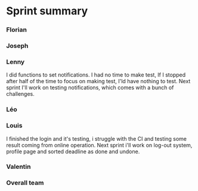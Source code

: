 Sprint <n> summary
================

### Florian

### Joseph

### Lenny
I did functions to set notifications. I had no time to make test, If I stopped after half of the time to focus on making test, I'ld have nothing to test. Next sprint I'll work on testing notifications, which comes with a bunch of challenges.

### Léo

### Louis
I finished the login and it's testing, i struggle with the CI and testing some result coming from 
online operation. Next sprint i'll work on log-out system, profile page and sorted deadline as done 
and undone.
### Valentin

### Overall team
